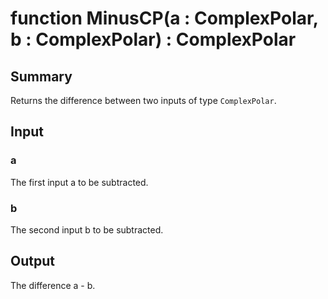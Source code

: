 # function MinusCP(a : ComplexPolar, b : ComplexPolar) : ComplexPolar

## Summary
Returns the difference between two inputs of type `ComplexPolar`.

## Input
### a
The first input a to be subtracted.
### b
The second input b to be subtracted.

## Output
The difference a - b.

